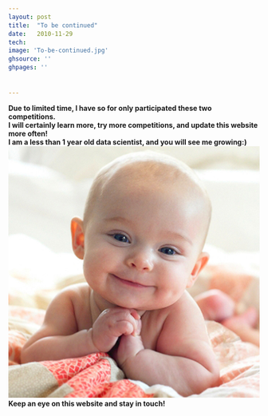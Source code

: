 ```yaml
---
layout: post
title:  "To be continued"
date:   2010-11-29
tech:   
image: 'To-be-continued.jpg'
ghsource: ''
ghpages: ''


---
```


<b>Due to limited time, I have so for only participated these two competitions.</b>     
<b>I will certainly learn more, try more competitions, and update this website more often!</b>  
<b>I am a less than 1 year old data scientist, and you will see me growing:)</b>  
<img src="\images\baby.jpg">  
<b>Keep an eye on this website and stay in touch!</b>
